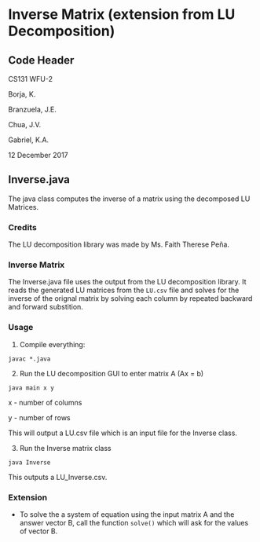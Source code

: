# Inverse Matrix (extension from LU Decomposition)

## Code Header

CS131 WFU-2

Borja, K.

Branzuela, J.E.

Chua, J.V.

Gabriel, K.A.

12 December 2017

## Inverse.java

The java class computes the inverse of a matrix using the decomposed LU Matrices.


### Credits

The LU decomposition library was made by Ms. Faith Therese Peña.


### Inverse Matrix

The Inverse.java file uses the output from the LU decomposition library. It reads the generated LU matrices from the `LU.csv` file and solves for the inverse of the orignal matrix by solving each column by repeated backward and forward substition.

### Usage
1. Compile everything:

`javac *.java`


2. Run the LU decomposition GUI to enter matrix A (Ax = b)

`java main x y`

x - number of columns

y - number of rows


This will output a LU.csv file which is an input file for the Inverse class.

3. Run the Inverse matrix class

`java Inverse`


This outputs a LU_Inverse.csv.


### Extension

- To solve the a system of equation using the input matrix A and the answer vector B, call the function `solve()` which will ask for the values of vector B.